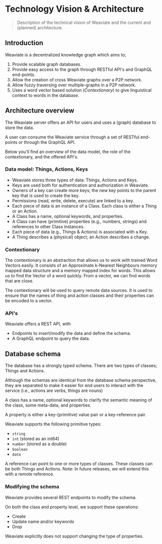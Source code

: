 # Technology Vision & Architecture

> Description of the technical vision of Weaviate and the current and (planned) architecture.

## Introduction

Weaviate is a decentralized knowledge graph which aims to;
1. Provide scalable graph databases.
2. Provide easy access to the graph through RESTful API's and GraphQL end-points.
3. Allow the creation of cross Weaviate graphs over a P2P network.
4. Allow fuzzy traversing over multiple-graphs in a P2P network.
5. Uses a word vector based solution (_Contextionary_) to give linguistical context to words in the database.

## Architecture overview

The Weaviate server offers an API for users and uses a (graph) database to store the data.

A user can consume the Weaviate service through a set of RESTful end-points or through the GraphQL API.

Below you'll find an overview of the data model, the role of the contextionary, and the offered API's.

### Data model: Things, Actions, Keys

- Weaviate stores three types of data: Things, Actions and Keys.
- Keys are used both for authentication and authorization in Weaviate.
- Owners of a key can create more keys; the new key points to the parent key that is used to create the key.
- Permissions (read, write, delete, execute) are linked to a key.
- Each piece of data is an instance of a Class. Each class is either a Thing or an Action.
- A Class has a name, optional keywords, and properties.
- A Class can have (primitive) properties (e.g., numbers, strings) and references to other Class instances.
- Each piece of data (e.g., Things & Actions) is associated with a Key.
- A Thing describes a (physical) object; an Action describes a change.

### Contextionary

The contextionary is an abstraction that allows us to work with trained Word Vectors easily. It consists of an Approximate k-Nearest Neighbours memory mapped data structure and a memory mapped index for words. This allows us to find the Vector of a word quickly. From a vector, we can find words that are close.

The contextionary will be used to query remote data sources. It is used to ensure that the names of thing and action classes and their properties can be encoded to a vector.

### API's

Weaviate offers a REST API, with
- Endpoints to insert/modify the data and define the schema.
- A GraphQL endpoint to query the data.

## Database schema

The database has a strongly typed schema. There are two types of classes; Things and Actions.

Although the schemas are identical from the database schema perspective, they are separated to make it easier for end users to interact with the service (i.e., actions are verbs, things are nouns)

A class has a name, optional keywords to clarify the semantic meaning of the class, some meta-data, and properties.

A property is either a key-(primitive) value pair or a key-reference pair.

Weaviate supports the following primitive types:
- `string`
- `int` (stored as an int64)
- `number` (stored as a double)
- `boolean`
- `date`

A reference can point to one or more types of classes. These classes can be both Things and Actions.
Note: In future releases, we will extend this with a remote reference.

### Modifying the schema

Weaviate provides several REST endpoints to modify the schema.

On both the class and property level, we support these operations:
- Create
- Update name and/or keywords
- Drop

Weaviate explicitly does not support changing the type of properties.
